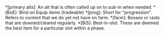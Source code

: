 *[primary alts]: An alt that is often called up on to sub-in when needed.
*[BoE]: Bind on Equip items (tradeable)
*[prog]: Short for "progression". Refers to content that we do yet not have on farm.
*[farm]: Bosses or raids that are downed/cleared regularly.
*[BiS]: Best-in-slot. These are deemed the best item for a particular slot within a phase.
